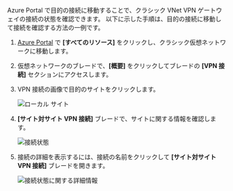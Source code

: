 Azure Portal で目的の接続に移動することで、クラシック VNet VPN ゲートウェイの接続の状態を確認できます。 以下に示した手順は、目的の接続に移動して接続を確認する方法の一例です。

1. [Azure Portal](http://portal.azure.com) で **[すべてのリソース]** をクリックし、クラシック仮想ネットワークに移動します。
2. 仮想ネットワークのブレードで、**[概要]** をクリックしてブレードの **[VPN 接続]** セクションにアクセスします。
3. VPN 接続の画像で目的のサイトをクリックします。

    ![ローカル サイト](./media/vpn-gateway-verify-connection-azureportal-classic/localsitename.png "ローカル サイト")
4. **[サイト対サイト VPN 接続]** ブレードで、サイトに関する情報を確認します。

    ![接続状態](./media/vpn-gateway-verify-connection-azureportal-classic/siteconnectstatus.png "接続状態")
5. 接続の詳細を表示するには、接続の名前をクリックして **[サイト対サイト VPN 接続]** ブレードを開きます。

    ![接続状態に関する詳細情報](./media/vpn-gateway-verify-connection-azureportal-classic/connections4.png "接続状態に関する詳細情報")

<!--HONumber=Jan17_HO5-->


